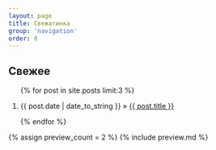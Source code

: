 ```yaml
---
layout: page
title: Свежатинка
group: 'navigation'
order: 0
---
```

<div id='content-wrap'>
<h2>Свежее</h2>
<ol class="posts">
    {% for post in site.posts limit:3 %}
    <li><p><span>{{ post.date | date_to_string }}</span> &raquo; <a href="{{ post.url }}">{{ post.title }}</a></p></li>
    {% endfor %}
</ol>

{% assign preview_count = 2 %}
{% include preview.md %}
</div>
